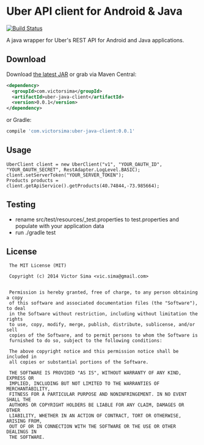 Uber API client for Android & Java
==================================
[![Build Status](https://travis-ci.org/vsima/uber-java-client.svg?branch=master)](https://travis-ci.org/vsima/uber-java-client)

A java wrapper for Uber's REST API for Android and Java applications. 


Download
--------

Download [the latest JAR][1] or grab via Maven Central:
```xml
<dependency>
  <groupId>com.victorsima</groupId>
  <artifactId>uber-java-client</artifactId>
  <version>0.0.1</version>
</dependency>
```
or Gradle:
```groovy
compile 'com.victorsima:uber-java-client:0.0.1'
```

Usage
-----
```
UberClient client = new UberClient("v1", "YOUR_OAUTH_ID", "YOUR_OAUTH_SECRET", RestAdapter.LogLevel.BASIC);
client.setServerToken("YOUR_SERVER_TOKEN");
Products products = client.getApiService().getProducts(40.74844,-73.985664);
```


Testing
--------
  * rename src/test/resources/_test.properties to test.properties and populate with your application data
  * run ./gradle test
 

License
-------------

     The MIT License (MIT)
     
     Copyright (c) 2014 Victor Sima <vic.sima@gmail.com>
     
     
     Permission is hereby granted, free of charge, to any person obtaining a copy
     of this software and associated documentation files (the "Software"), to deal
     in the Software without restriction, including without limitation the rights
     to use, copy, modify, merge, publish, distribute, sublicense, and/or sell
     copies of the Software, and to permit persons to whom the Software is
     furnished to do so, subject to the following conditions:
     
     The above copyright notice and this permission notice shall be included in
     all copies or substantial portions of the Software.
     
     THE SOFTWARE IS PROVIDED "AS IS", WITHOUT WARRANTY OF ANY KIND, EXPRESS OR
     IMPLIED, INCLUDING BUT NOT LIMITED TO THE WARRANTIES OF MERCHANTABILITY,
     FITNESS FOR A PARTICULAR PURPOSE AND NONINFRINGEMENT. IN NO EVENT SHALL THE
     AUTHORS OR COPYRIGHT HOLDERS BE LIABLE FOR ANY CLAIM, DAMAGES OR OTHER
     LIABILITY, WHETHER IN AN ACTION OF CONTRACT, TORT OR OTHERWISE, ARISING FROM,
     OUT OF OR IN CONNECTION WITH THE SOFTWARE OR THE USE OR OTHER DEALINGS IN
     THE SOFTWARE.
 
 
[1]: http://repo1.maven.org/maven2/com/victorsima/uber-java-client/0.0.1/uber-java-client-0.0.1.jar
 

